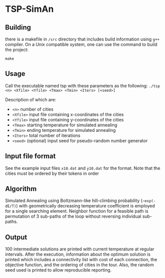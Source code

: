 # TSP-SimAn

## Building
there is a makefile in `/src` directory that includes build information using `g++` compiler. On a Unix compatible system, one can use the command to build the project:

`make`

## Usage
Call the executable named tsp with these parameters as the following:
`./tsp <n> <Xfile> <Yfile> <Tmax> <Tmin> <Iters> [<seed>]`

Description of which are:
* `<n>` number of cities
* `<Xfile>` input file containing x-coordinates of the cities
* `<Yfile>` input file containing y-coordinates of the cities
* `<Tmax>` starting temperature for simulated annealing
* `<Tmin>` ending temperature for simulated annealing
* `<Iters>` total number of iterations
* `<seed>` (optional) input seed for pseudo-random number generator

## Input file format
See the example input files `x10.dat` and `y10.dat` for the format. Note that the cities must be ordered by their tokens in order

## Algorithm
Simulated Annealing using Boltzmann-like hill-climbing probability (`~exp(-dE/T)`) with geometrically decreasing temperature coefficient is employed for a single searching element. Neighbor function for a feasible path is permutation of 3 sub-paths of the loop without reversing individual sub-paths.

## Output
100 intermediate solutions are printed with current temperature at regular intervals. After the execution, information about the optimum solution is printed which includes a connectivity list with cost of each connection, the objective function, and the ordering of cities in the tour. Also, the random seed used is printed to allow reproducible reporting.
